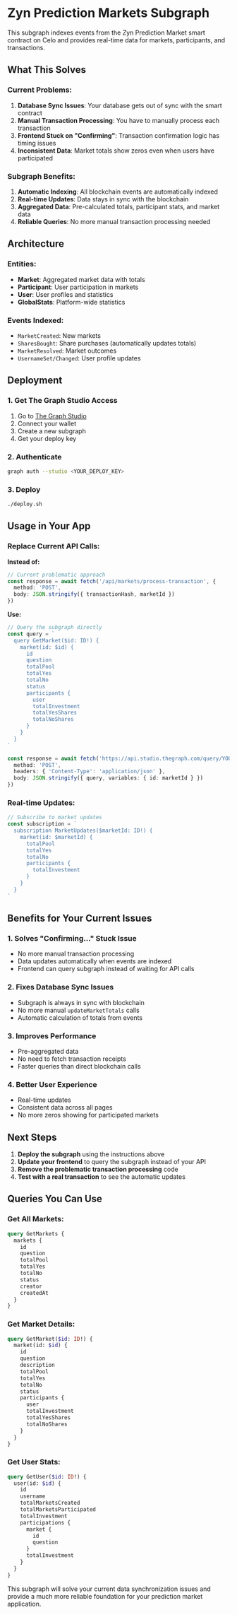 # Zyn Prediction Markets Subgraph

This subgraph indexes events from the Zyn Prediction Market smart contract on Celo and provides real-time data for markets, participants, and transactions.

## What This Solves

### **Current Problems:**
1. **Database Sync Issues**: Your database gets out of sync with the smart contract
2. **Manual Transaction Processing**: You have to manually process each transaction
3. **Frontend Stuck on "Confirming"**: Transaction confirmation logic has timing issues
4. **Inconsistent Data**: Market totals show zeros even when users have participated

### **Subgraph Benefits:**
1. **Automatic Indexing**: All blockchain events are automatically indexed
2. **Real-time Updates**: Data stays in sync with the blockchain
3. **Aggregated Data**: Pre-calculated totals, participant stats, and market data
4. **Reliable Queries**: No more manual transaction processing needed

## Architecture

### **Entities:**
- **Market**: Aggregated market data with totals
- **Participant**: User participation in markets
- **User**: User profiles and statistics
- **GlobalStats**: Platform-wide statistics

### **Events Indexed:**
- `MarketCreated`: New markets
- `SharesBought`: Share purchases (automatically updates totals)
- `MarketResolved`: Market outcomes
- `UsernameSet/Changed`: User profile updates

## Deployment

### **1. Get The Graph Studio Access**
1. Go to [The Graph Studio](https://thegraph.com/studio/)
2. Connect your wallet
3. Create a new subgraph
4. Get your deploy key

### **2. Authenticate**
```bash
graph auth --studio <YOUR_DEPLOY_KEY>
```

### **3. Deploy**
```bash
./deploy.sh
```

## Usage in Your App

### **Replace Current API Calls:**

**Instead of:**
```typescript
// Current problematic approach
const response = await fetch('/api/markets/process-transaction', {
  method: 'POST',
  body: JSON.stringify({ transactionHash, marketId })
})
```

**Use:**
```typescript
// Query the subgraph directly
const query = `
  query GetMarket($id: ID!) {
    market(id: $id) {
      id
      question
      totalPool
      totalYes
      totalNo
      status
      participants {
        user
        totalInvestment
        totalYesShares
        totalNoShares
      }
    }
  }
`

const response = await fetch('https://api.studio.thegraph.com/query/YOUR_SUBGRAPH_ID', {
  method: 'POST',
  headers: { 'Content-Type': 'application/json' },
  body: JSON.stringify({ query, variables: { id: marketId } })
})
```

### **Real-time Updates:**
```typescript
// Subscribe to market updates
const subscription = `
  subscription MarketUpdates($marketId: ID!) {
    market(id: $marketId) {
      totalPool
      totalYes
      totalNo
      participants {
        totalInvestment
      }
    }
  }
`
```

## Benefits for Your Current Issues

### **1. Solves "Confirming..." Stuck Issue**
- No more manual transaction processing
- Data updates automatically when events are indexed
- Frontend can query subgraph instead of waiting for API calls

### **2. Fixes Database Sync Issues**
- Subgraph is always in sync with blockchain
- No more manual `updateMarketTotals` calls
- Automatic calculation of totals from events

### **3. Improves Performance**
- Pre-aggregated data
- No need to fetch transaction receipts
- Faster queries than direct blockchain calls

### **4. Better User Experience**
- Real-time updates
- Consistent data across all pages
- No more zeros showing for participated markets

## Next Steps

1. **Deploy the subgraph** using the instructions above
2. **Update your frontend** to query the subgraph instead of your API
3. **Remove the problematic transaction processing** code
4. **Test with a real transaction** to see the automatic updates

## Queries You Can Use

### **Get All Markets:**
```graphql
query GetMarkets {
  markets {
    id
    question
    totalPool
    totalYes
    totalNo
    status
    creator
    createdAt
  }
}
```

### **Get Market Details:**
```graphql
query GetMarket($id: ID!) {
  market(id: $id) {
    id
    question
    description
    totalPool
    totalYes
    totalNo
    status
    participants {
      user
      totalInvestment
      totalYesShares
      totalNoShares
    }
  }
}
```

### **Get User Stats:**
```graphql
query GetUser($id: ID!) {
  user(id: $id) {
    id
    username
    totalMarketsCreated
    totalMarketsParticipated
    totalInvestment
    participations {
      market {
        id
        question
      }
      totalInvestment
    }
  }
}
```

This subgraph will solve your current data synchronization issues and provide a much more reliable foundation for your prediction market application.
